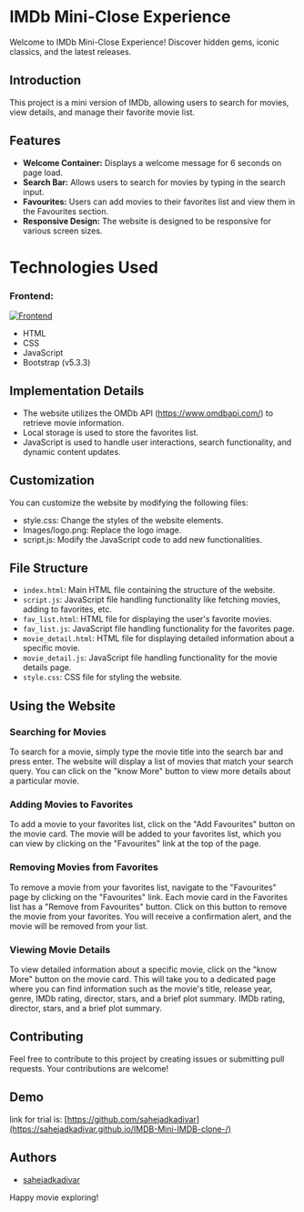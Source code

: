 
# IMDb Mini-Close Experience

Welcome to IMDb Mini-Close Experience! Discover hidden gems, iconic classics, and the latest releases. 
## Introduction
This project is a mini version of IMDb, allowing users to search for movies, view details, and manage their favorite movie list.

## Features
- **Welcome Container:** Displays a welcome message for 6 seconds on page load.
- **Search Bar:** Allows users to search for movies by typing in the search input.
- **Favourites:** Users can add movies to their favorites list and view them in the Favourites section.
- **Responsive Design:** The website is designed to be responsive for various screen sizes.

# Technologies Used
### Frontend:
[![Frontend](https://skillicons.dev/icons?i=html,css,js,bootstrap)](https://skillicons.dev)
* HTML 
* CSS
* JavaScript
* Bootstrap (v5.3.3)
## Implementation Details
*	The website utilizes the OMDb API (https://www.omdbapi.com/) to retrieve movie information.
*	Local storage is used to store the favorites list.
*	JavaScript is used to handle user interactions, search functionality, and dynamic content updates.

## Customization
You can customize the website by modifying the following files:
*	style.css: Change the styles of the website elements.
*	Images/logo.png: Replace the logo image.
*	script.js: Modify the JavaScript code to add new functionalities.

## File Structure
- `index.html`: Main HTML file containing the structure of the website.
- `script.js`: JavaScript file handling functionality like fetching movies, adding to favorites, etc.
- `fav_list.html`: HTML file for displaying the user's favorite movies.
- `fav_list.js`: JavaScript file handling functionality for the favorites page.
- `movie_detail.html`: HTML file for displaying detailed information about a specific movie.
- `movie_detail.js`: JavaScript file handling functionality for the movie details page.
- `style.css`: CSS file for styling the website.

## Using the Website
### Searching for Movies
To search for a movie, simply type the movie title into the search bar and press enter. The website will display a list of movies that match your search query. You can click on the "know More" button to view more details about a particular movie.

### Adding Movies to Favorites
To add a movie to your favorites list, click on the "Add Favourites" button on the movie card. The movie will be added to your favorites list, which you can view by clicking on the "Favourites" link at the top of the page.

### Removing Movies from Favorites
To remove a movie from your favorites list, navigate to the "Favourites" page by clicking on the "Favourites" link. Each movie card in the Favorites list has a "Remove from Favourites" button. Click on this button to remove the movie from your favorites. You will receive a confirmation alert, and the movie will be removed from your list.

### Viewing Movie Details
To view detailed information about a specific movie, click on the "know More" button on the movie card. This will take you to a dedicated page where you can find information such as the movie's title, release year, genre, IMDb rating, director, stars, and a brief plot summary.
 IMDb rating, director, stars, and a brief plot summary.

## Contributing
Feel free to contribute to this project by creating issues or submitting pull requests. Your contributions are welcome!
## Demo

link for trial is:
[https://github.com/sahejadkadivar](https://sahejadkadivar.github.io/IMDB-Mini-IMDB-clone-/)

## Authors

- [sahejadkadivar](https://github.com/sahejadkadivar)


Happy movie exploring!


